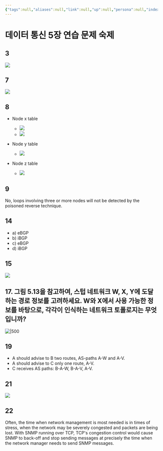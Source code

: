 ```yaml
---
{"tags":null,"aliases":null,"link":null,"up":null,"persona":null,"index":null,"related":null,"date_created":"2024-04-24","date_modified":"2024-04-24","dg-publish":true,"permalink":"/encounters/5/","dgPassFrontmatter":true,"noteIcon":"1","created":"2024-04-24T16:05:53.619+09:00","updated":"2024-04-24T16:28:17.101+09:00"}
---
```


# 데이터 통신 5장 연습 문제 숙제
## 3
![](https://i.imgur.com/8sHNw7h.png)
## 7
![](https://i.imgur.com/rZIyUWz.png)
## 8
- Node x table
	- ![](https://i.imgur.com/VjqWo7d.png)
	- ![](https://i.imgur.com/evRHNzX.png)

- Node y table
	- ![](https://i.imgur.com/EPhYtMj.png)

- Node z table
	- ![](https://i.imgur.com/OXajabt.png)

## 9
No, loops involving three or more nodes will not be detected by the poisoned reverse technique.

## 14
- a) eBGP
- b) iBGP
- c) eBGP
- d) iBGP

## 15
![](https://i.imgur.com/u53Qz9S.png)

## 17. 그림 5.13을 참고하여, 스텁 네트워크 W, X, Y에 도달하는 경로 정보를 고려하세요. W와 X에서 사용 가능한 정보를 바탕으로, 각각이 인식하는 네트워크 토폴로지는 무엇입니까? 

![|500](https://i.imgur.com/Oj3wFnV.png)



## 19
- A should advise to B two routes, AS-paths A-W and A-V.
- A should advise to C only one route, A-V.
- C receives AS paths: B-A-W, B-A-V, A-V.

## 21

![](https://i.imgur.com/r8qvHh4.png)


## 22

Often, the time when network management is most needed is in times of stress, when the network may be severely congested and packets are being lost. With SNMP running over TCP, TCP's congestion control would cause SNMP to back-off and stop sending messages at precisely the time when the network manager needs to send SNMP messages.
